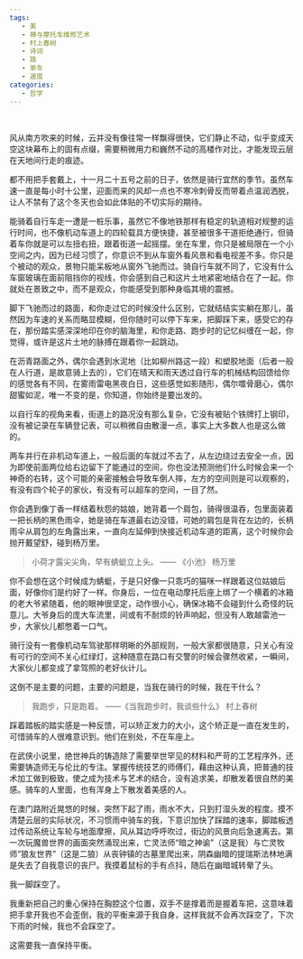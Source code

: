 ```yaml
---
tags:
   - 美
   - 禅与摩托车维修艺术
   - 村上春树
   - 诗词
   - 路
   - 单车
   - 速度
categories:
   - 哲学
---
```

<br />

风从南方吹来的时候，云并没有像往常一样飘得很快，它们静止不动，似乎变成天空这块幕布上的固有点缀，需要稍微用力和巍然不动的高楼作对比，才能发现云层在天地间行走的痕迹。

都不用把手套戴上，十一月二十五号之前的日子，依然是骑行宜然的季节。虽然车速一直是每小时十公里，迎面而来的风却一点也不寒冷刺骨反而带着点温润洒脱，让人不禁有了这个冬天也会如此体贴的不切实际的期待。

能骑着自行车走一遭是一桩乐事，虽然它不像地铁那样有稳定的轨道相对规整的运行时间，也不像机动车道上的四轮载具方便快捷，甚至被很多干道拒绝通行，但骑着车你就是可以左扭右扭，跟着街道一起摇摆。坐在车里，你只是被局限在一个小空间之内，因为已经习惯了，你意识不到从车窗外看风景和看电视差不多。你只是个被动的观众，景物只能呆板地从窗外飞驰而过。骑自行车就不同了，它没有什么车窗玻璃在面前阻挡你的视线，你会感到自己和这片土地紧密地结合在了一起。你就处在景致之中，而不是观众，你能感受到那种身临其境的震撼。

脚下飞驰而过的路面，和你走过它的时候没什么区别，它就结结实实躺在那儿，虽然因为车速的关系而略显模糊，但你随时可以停下车来，把脚踩下来，感受它的存在，那份踏实感深深地印在你的脑海里，和你走路、跑步时的记忆纠缠在一起，你觉得，或许是这片土地的脉搏在跟着你一起跳动。

在沥青路面之外，偶尔会遇到水泥地（比如柳州路这一段）和塑胶地面（后者一般在人行道，是故意骑上去的），它们在晴天和雨天透过自行车的机械结构回馈给你的感觉各有不同，在雾雨雷电黑夜白日，这些感觉如影随形，偶尔噬骨磨心，偶尔甜蜜如泥，唯一不变的是，你知道，你始终是要出发的。

以自行车的视角来看，街道上的路况没有那么复杂，它没有被贴个铁牌打上钢印，没有被记录在车辆登记表，可以稍微自由散漫一点，事实上大多数人也是这么做的。

两车并行在非机动车道上，一般后面的车就过不去了，从左边绕过去安全一点，因为即使前面两位给右边留下了能通过的空间，你也没法预测他们什么时候会来一个神奇的右转，这个可能的亲密接触会导致车倒人摔，左方的空间则是可以观察的，有没有四个轮子的家伙，有没有可以超车的空间，一目了然。

你会遇到像丁香一样结着秋怨的姑娘，她背着一个肩包，骑得很温吞，包里面装着一把长柄的黑色雨伞，她是骑在车道最右边没错，可她的肩包是背在左边的，长柄雨伞从肩包的左角露出来，一直向左延伸到快接近机动车道的距离，这个时候你会抛开戴望舒，碰到杨万里。

> 小荷才露尖尖角，早有蜻蜓立上头。
                                    —— 《小池》 杨万里

你不会想在这个时候成为蜻蜓，于是只好像一只乖巧的猫咪一样跟着这位姑娘后面，好像你们是约好了一样。你身后，一位在电动摩托后座上绑了一个横着的冰箱的老大爷紧随着，他的眼神很坚定，动作很小心，确保冰箱不会碰到什么奇怪的玩意儿。大爷身后的庞大车流里，间或有不耐烦的铃声响起，但没有人敢越雷池一步，大家伙儿都憋着一口气。

骑行没有一套像机动车驾驶那样明晰的外部规则，一般大家都很随意，只关心有没有可行的空间不关心红绿灯，这种随意在路口有交警的时候会骤然收紧，一瞬间，大家伙儿都变成了拿驾照的老好伙计儿。

这倒不是主要的问题，主要的问题是，当我在骑行的时候，我在干什么？

> 我跑步，只是跑着。
                        ——《当我跑步时，我谈些什么》 村上春树

踩着踏板的踏实感是一种反馈，可以矫正发力的大小，这个矫正是一直在发生的，可惜骑车的人很难意识到。他们在别处，不在车座上。

在武侠小说里，绝世神兵的铸造除了需要举世罕见的材料和严苛的工艺程序外，还需要铸造师无与伦比的专注。掌握传统技艺的师傅们，藉由这种认真，把普通的技术加工做到极致，使之成为技术与艺术的结合，没有追求美，却散发着很自然的美感。骑车的人里面，也有浑身上下散发着美感的人。

在澳门路附近晃悠的时候，突然下起了雨，雨水不大，只到打湿头发的程度。摸不清楚云层的实际状况，不习惯雨中骑车的我，下意识加快了踩踏的速率，脚踏板透过传动系统让车轮与地面摩擦，风从耳边呼呼吹过，街边的风景向后急速离去。第一次玩魔兽世界的画面突然涌现出来，亡灵法师“暗之神谕”（这是我）与亡灵牧师“狼友世界”（这是二狼）从丧钟镇的古墓里爬出来，阴森幽暗的提瑞斯法林地满是失去了自我意识的丧尸。我摸着鼠标的手有点抖，随后在幽暗城转晕了头。

我一脚踩空了。

我重新把自己的重心保持在胸腔这个位置，双手不是撑着而是握着车把，这意味着把手拿开我也不会歪倒，我的平衡来源于我自身，这样我就不会再次踩空了，下次下雨的时候，我也不会踩空了。

这需要我一直保持平衡。
